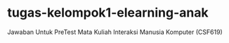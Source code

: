 # tugas-kelompok1-elearning-anak
Jawaban Untuk PreTest Mata Kuliah Interaksi Manusia Komputer (CSF619)
